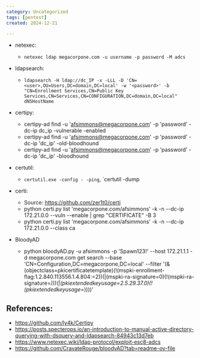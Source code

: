 ```yaml
---
category: Uncategorized
tags: [pentest]
created: 2024-12-21

---
```

- netexec: 
	- `netexec ldap megacorpone.com -u username -p password -M adcs`
- ldapsearch: 
	- `ldapsearch -H ldap://dc_IP -x -LLL -D 'CN=<user>,OU=Users,DC=domain,DC=local' -w '<password>' -b "CN=Enrollment Services,CN=Public Key Services,CN=Services,CN=CONFIGURATION,DC=domain,DC=local" dNSHostName`
- certipy: 
	 - certipy-ad find -u 'afsimmons@megacorpone.com' -p 'password' -dc-ip dc_ip -vulnerable -enabled
	 - certipy-ad find -u 'afsimmons@megacorpone.com' -p 'password' -dc-ip 'dc_ip' -old-bloodhound
	 - certipy-ad find -u 'afsimmons@megacorpone.com' -p 'password' -dc-ip 'dc_ip' -bloodhound
	 
- certutil: 
	- `certutil.exe -config - -ping`, `certutil -dump
- certi:
	- Source: https://github.com/zer1t0/certi
	- python certi.py list 'megacorpone.com/afsimmons' -k -n --dc-ip 172.21.0.0 --vuln --enable | grep "CERTIFICATE" -B 3
	- python certi.py list 'megacorpone.com/afsimmons' -k -n --dc-ip 172.21.0.0 --class ca
- BloodyAD
	- python bloodyAD.py -u afsimmons -p 'Spawn123!' --host 172.21.1.1 -d megacorpone.com get search --base 'CN=Configuration,DC=megacorpone,DC=local' --filter '(&(objectclass=pkicertificatetemplate)(!(mspki-enrollment-flag:1.2.840.113556.1.4.804:=2))(|(mspki-ra-signature=0)(!(mspki-ra-signature=*)))(|(pkiextendedkeyusage=2.5.29.37.0)(!(pkiextendedkeyusage=*))))'




## References: 

- https://github.com/ly4k/Certipy
- https://posts.specterops.io/an-introduction-to-manual-active-directory-querying-with-dsquery-and-ldapsearch-84943c13d7eb
- https://www.netexec.wiki/ldap-protocol/exploit-esc8-adcs
- https://github.com/CravateRouge/bloodyAD?tab=readme-ov-file

